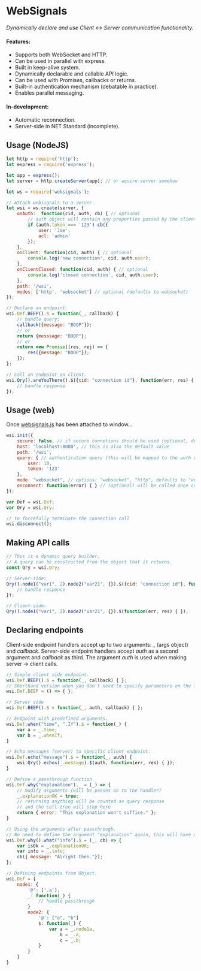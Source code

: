 
# WebSignals 

*Dynamically declare and use Client <-> Server communication functionality.*


#### Features:
* Supports both WebSocket and HTTP.
* Can be used in parallel with express.
* Built in keep-alive system.
* Dynamically declarable and callable API logic.
* Can be used with Promises, callbacks or returns.
* Built-in authentication mechanism (debatable in practice).
* Enables parallel messaging.

#### In-development:
* Automatic reconnection.
* Server-side in NET Standard (incomplete).

## Usage (NodeJS)
```javascript
let http = require('http');
let express = require('express');

let app = express();
let server = http.createServer(app); // or aquire server somehow

let ws = require('websignals');

// Attach websignals to a server.
let wsi = ws.create(server, {
	onAuth:  function(cid, auth, cb) { // optional
		// auth object will contain any properties passed by the client in connection query
        if (auth.token === '123') cb({
            user: 'Joe',
            acl: 'admin'
        });
    },
    onClient: function(cid, auth) { // optional
        console.log('new connection', cid, auth.user);
    },
    onClientClosed: function(cid, auth) { // optional
        console.log('closed connection', cid, auth.user);
    },
    path: '/wsi',
    modes: ['http', 'websocket'] // optional (defaults to websocket)
});

// Declare an endpoint.
wsi.Def.BEEP().$ = function(_, callback) {
	// handle query:
	callback({message: "BOOP"});
	// or
	return {messsage: "BOOP"};
	// or
	return new Promise((res, rej) => {
		res({message: "BOOP"});
	});
};

// Call an endpoint on client.
wsi.Qry().areYouThere().$({cid: "connection id"}, function(err, res) {
	// handle response
});
```
## Usage (web)
Once [websignals.js](https://github.com/sysaxis/websignals/blob/master/js-wsi/websignals.js) has been attached to window...
```javascript
wsi.init({
	secure: false, // if secure connetions should be used (optional, defaults to false)
	host: 'localhost:8080', // this is also the default value
	path: '/wsi',
    query: { // authentication query (this will be mapped to the auth object in server's onAuth callback)
        user: 10,
        token: '123'
    },
	mode: "websocket", // options: "websocket", "http", defaults to "websocket",
	onconnect: function(error) { } // (optional) will be called once connection succeeded or failed
});

var Def = wsi.Def;
var Qry = wsi.Qry;

// to forcefully terminate the connection call
wsi.disconnect();
```
## Making API calls
```javascript
// This is a dynamic query builder.
// A query can be constructed from the object that it returns.
const Qry = wsi.Qry;

// Server-side:
Qry().node1("var1", 2).node2("var21", {}).$({cid: "connection id"}, function(err, res) {
	// handle response
});

// Client-side:
Qry().node1("var1", 2).node2("var21", {}).$(function(err, res) { });
```
## Declaring endpoints
Client-side endpoint handlers accept up to two arguments: _ (args object) and *callback*.
Server-side endpoint handlers accept *auth* as a second argument and *callback* as third.
The argument *auth* is used when making server -> client calls.

```javascript
// Simple client side endpoint.
wsi.Def.BEEP().$ = function(_, callback) { };
// Shorthand version when you don't need to specify parameters on the last node.
wsi.Def.BEEP = () => { };

// Server side
wsi.Def.BEEP().$ = function(_, auth, callback) { };

// Endpoint with predefined arguments.
wsi.Def.when("time", ".If").$ = function(_) {
	var a = _.time;
	var b = _.whenIf;
}

// Echo messages (server) to specific client endpoint.
wsi.Def.echo("message").$ = function(_, auth) {
	wsi.Qry().echos(_.message).$(auth, function(err, res) { });
}

// Define a passthrough function.
wsi.Def.why("explanation")._ = (_) => {
	// modify arguments (will be passes on to the handler)
	_.explanationOK = true;
	// returning anything will be counted as query response
	// and the call tree will stop here
	return { error: "This explanation won't suffice." };
}

// Using the arguments after passthrough.
// No need to define the argument "explanation" again, this will have no effect.
wsi.Def.why().what("info").$ = (_, cb) => {
	var isOk = _.explanationOK;
	var info = _.info;
	cb({ message: "Alright then."});
};

// Defining endpoints from Object.
wsi.Def = {
	node1: {
		'@': ['.a'],
		_: function(_) {
			// handle passthrough
		}
		node2: {
			'@': ["a", "b"]
			$: function(_) {
				var a = _.node1a,
					b = _.a,
					c = _.b;
			}
		}
	}
}
```

